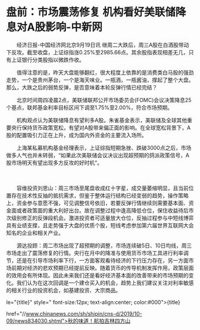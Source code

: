 # 盘前：市场震荡修复 机构看好美联储降息对A股影响-中新网

　　经济日报-中国经济网北京9月19日讯 继周二大跌后，周三A股在白酒股带动下反攻。截至收盘，上证综指涨0.25%至2985.66点。其余股指表现相差无几，只有上证银行分类股指以微跌作收。

　　值得注意的是，昨天大盘能够翻红，很大程度上依靠的是消费类白马股的强劲走势，一个是贵州茅台，一个是海天味业。一瓶酒，一瓶酱油，撑起了整个大盘。那么，大跌之后的弱势反弹，是否意味着本轮反弹行情已经完结？

　　北京时间周四凌晨2点，美联储联邦公开市场委员会(FOMC)会议决策降息25个基点，联邦基金利率目标区间下调至1.75%至2.00%，符合市场预期。

　　机构观点认为美联储降息有望利多A股。朱雀基金表示，美联储及全球其他重要央行保持货币政策宽松，有望对A股带来偏正面的影响。在全球宽松背景下，A股的配置吸引力正在上升，成为国内外资金的主要流入场所。

　　上海某私募机构基金经理表示，上证综指短期急挫、跌破3000点之后，市场做多人气也并未转弱，“如果此次美联储会议决议出现超预期的鸽派政策信号，A股市场明天有望出现多方反攻的好时机”。

　　

　　容维投资刘思山：周三市场至尾盘收成红十字星，成交量萎缩明显，且当前位置存在技术性反抽的抵抗需求，但鉴于整体运行结构已经变弱的趋势，操作策略上，资金参与意愿不强，可见调整信号依旧，若要反弹行情继续则需要基本面、资金面或者政策面的重大利好出台。故在调整过程中逢高降低仓位，保住收益待后市次级别修正的反弹段机会。激进投资者可适量放大仓位，反抽过程参与中短线博弈具有业绩支撑，且走势强于大盘的优质个股，短线考虑参加第六届世界互联网大会知名的企业和相关产业。

　　源达投顾：周二市场出现了超预期的调整，市场连续破5日、10日均线，周三市场走出了震荡修复的行情。央行在月中的降准与使用货币市场工具进行利率调节，还是在引导市场利率下行，一方面客观看待经济的下行压力存在，另一方面市场前期对经济的悲欢预期已经提前反映。随着货币的传导机制发挥作用，政策层面的效用会有所体现。因此未来我们还是看好经济基本面的改善带来的市场预期的变化。我们认为在这次回调是一个建仓买入的机会，趋势上我们建议关注对利率敏感的相关行业的投资机会，如基建投资、大宗商品。

le="{title}" style=" font-size:12px; text-align:center; color:#000">{title}

href="//www.chinanews.com/sh/shipin/cns-d/2019/10-09/news834030.shtml">秋的味道！航拍吉林四方山
